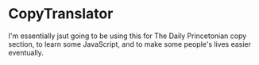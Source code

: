 # CopyTranslator
I'm essentially jsut going to be using this for The Daily Princetonian copy section, to learn some JavaScript, and to make some people's lives easier eventually.

